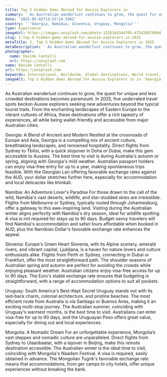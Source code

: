 ```yaml
---
title: Top 5 Hidden Gems Abroad for Aussie Explorers in
summary: ' As Australian wanderlust continues to grow, the quest for unique and less crowded destinations becomes paramount. In 2025, five underrated travel spo...'
date: '2025-05-02T13:53:24.596Z'
country: '''Georgia, Namibia, Slovenia, Uruguay, Mongolia'''
type: Experience
imageUrl: https://images.unsplash.com/photo-1528164344705-47542687000d
slug: 1-top-5-hidden-gems-abroad-for-aussie-explorers-in-2025
metaTitle: 1. Top 5 Hidden Gems Abroad for Aussie Explorers in 2025
metaDescription: ' As Australian wanderlust continues to grow, the quest for unique and less crowded destinations becomes paramount. In 2025, five underrated travel spo...'
photographer:
  name: Davide Cantelli
  url: https://unsplash.com
name: Davide Cantelli
url: https://unsplash.com
keywords: International, Worldwide, Global destinations, World travel, Destinations, Places to visit, Travel guide, Vacation spots, Best places, Hidden gems, Travel tips, Must visit, Budget travel, Luxury travel, Adventure travel
imageAlt: Top 5 Hidden Gems Abroad for Aussie Explorers in in 'Georgia, Namibia, Slovenia, Uruguay, Mongolia' - Experience Guide | P...
---
```


As Australian wanderlust continues to grow, the quest for unique and less crowded destinations becomes paramount. In 2025, five underrated travel spots beckon Aussie explorers seeking new adventures beyond the typical tourist trails. From the enchanting landscapes of Eastern Europe to the vibrant cultures of Africa, these destinations offer a rich tapestry of experiences, all while being wallet-friendly and accessible from major Australian cities.

Georgia: A Blend of Ancient and Modern
Nestled at the crossroads of Europe and Asia, Georgia is a compelling mix of ancient culture, breathtaking landscapes, and renowned hospitality. Direct flights from Sydney to Tbilisi, with a quick stopover in Doha or Dubai, make this gem accessible to Aussies. The best time to visit is during Australia's autumn or spring, aligning with Georgia's mild weather. Australian passport holders can enjoy visa-free entry for up to a year, making spontaneous trips feasible. With the Georgian Lari offering favorable exchange rates against the AUD, your dollar stretches further here, especially for accommodation and local delicacies like khinkali.

Namibia: An Adventure Lover's Paradise
For those drawn to the call of the wild, Namibia's vast deserts, wildlife, and star-studded skies are irresistible. Flights from Melbourne or Sydney, typically routed through Johannesburg, offer a gateway to this awe-inspiring land. Visiting during the Australian winter aligns perfectly with Namibia's dry season, ideal for wildlife spotting. A visa is not required for stays up to 90 days. Budget-savvy travelers will find Namibia's accommodation and safari tours affordable when booked in AUD, plus the Namibian Dollar's favorable exchange rate enhances the appeal.

Slovenia: Europe's Green Heart
Slovenia, with its Alpine scenery, emerald rivers, and vibrant capital, Ljubljana, is a haven for nature lovers and culture enthusiasts alike. Flights from Perth or Sydney, connecting in Dubai or Frankfurt, offer the most straightforward path. The shoulder seasons of Australian spring and autumn are perfect for avoiding the crowds while enjoying pleasant weather. Australian citizens enjoy visa-free access for up to 90 days. The Euro's stable exchange rate ensures that budgeting is straightforward, with a range of accommodation options to suit all pockets.

Uruguay: South America's Best-Kept Secret
Uruguay stands out with its laid-back charm, colonial architecture, and pristine beaches. The most efficient route from Australia is via Santiago or Buenos Aires, making it an exciting multi-stop journey. The Australian summer, coinciding with Uruguay's warmest months, is the best time to visit. Australians can enter visa-free for up to 90 days, and the Uruguayan Peso offers great value, especially for dining out and local experiences.

Mongolia: A Nomadic Dream
For an unforgettable experience, Mongolia’s vast steppes and nomadic culture are unparalleled. Direct flights from Sydney to Ulaanbaatar, with a layover in Beijing, make this remote destination accessible. The Australian winter is the ideal time to visit, coinciding with Mongolia's Naadam Festival. A visa is required, easily obtained in advance. The Mongolian Tugrik's favorable exchange rate means that accommodations, from ger camps to city hotels, offer unique experiences without breaking the bank.